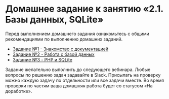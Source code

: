 # Домашнее задание к занятию «2.1. Базы данных, SQLite»

Перед выполнением домашнего задания ознакомьтесь с общими рекомендациями по выполнению домашних заданий.

* [Задание №1 - Знакомство с документацией](exercise-01.md)
* [Задание №2 - Работа с базой данных](exercise-02.md)
* [Задание №3 - PHP и SQLite](exercise-03.md)

Задание желательно выполнить до следующего вебинара. Любые вопросы по решению задач задавайте в Slack.
Присылать на проверку можно каждую задачу по отдельности или все задачи вместе. Во время проверки по частям ваша домашняя работа будет со статусом «На доработке».

